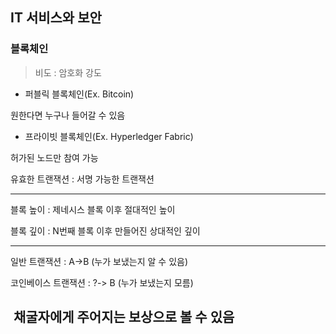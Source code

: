## IT 서비스와 보안

### 블록체인

> 비도 : 암호화 강도



- 퍼블릭 블록체인(Ex. Bitcoin)

원한다면 누구나 들어갈 수 있음

- 프라이빗 블록체인(Ex. Hyperledger Fabric)

허가된 노드만 참여 가능



유효한 트랜잭션 : 서명 가능한 트랜잭션

---


블록 높이 : 제네시스 블록 이후 절대적인 높이

블록 깊이 : N번째 블록 이후 만들어진 상대적인 깊이

---

일반 트랜잭션 : A->B (누가 보냈는지 알 수 있음)

코인베이스 트랜잭션 : ?-> B (누가 보냈는지 모름)

​									채굴자에게 주어지는 보상으로 볼 수 있음
---



